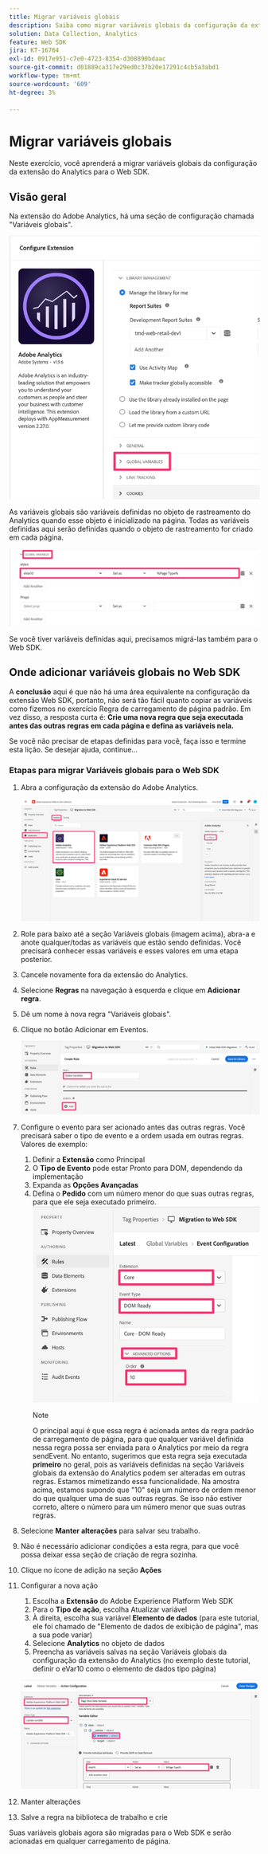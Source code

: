 ```yaml
---
title: Migrar variáveis globais
description: Saiba como migrar variáveis globais da configuração da extensão do Analytics para o Web SDK
solution: Data Collection, Analytics
feature: Web SDK
jira: KT-16764
exl-id: 0917e951-c7e0-4723-8354-d308890bdaac
source-git-commit: d01889ca317e29ed0c37b20e17291c4cb5a3abd1
workflow-type: tm+mt
source-wordcount: '609'
ht-degree: 3%

---
```


# Migrar variáveis globais

Neste exercício, você aprenderá a migrar variáveis globais da configuração da extensão do Analytics para o Web SDK.

## Visão geral

Na extensão do Adobe Analytics, há uma seção de configuração chamada &quot;Variáveis globais&quot;.

![Rótulo de Variáveis Globais](assets/analytics-global-variables-label.jpg)

As variáveis globais são variáveis definidas no objeto de rastreamento do Analytics quando esse objeto é inicializado na página. Todas as variáveis definidas aqui serão definidas quando o objeto de rastreamento for criado em cada página.

![Conjunto de variáveis globais](assets/analytics-set-global-variables.jpg)

Se você tiver variáveis definidas aqui, precisamos migrá-las também para o Web SDK.

## Onde adicionar variáveis globais no Web SDK

A **conclusão** aqui é que não há uma área equivalente na configuração da extensão Web SDK, portanto, não será tão fácil quanto copiar as variáveis como fizemos no exercício Regra de carregamento de página padrão.
Em vez disso, a resposta curta é: **Crie uma nova regra que seja executada antes das outras regras em cada página e defina as variáveis nela.**

Se você não precisar de etapas definidas para você, faça isso e termine esta lição. Se desejar ajuda, continue...

### Etapas para migrar Variáveis globais para o Web SDK

1. Abra a configuração da extensão do Adobe Analytics.

   ![Configuração de extensão do AA](assets/configure-analytics-extension.jpg)

1. Role para baixo até a seção Variáveis globais (imagem acima), abra-a e anote qualquer/todas as variáveis que estão sendo definidas. Você precisará conhecer essas variáveis e esses valores em uma etapa posterior.
1. Cancele novamente fora da extensão do Analytics.
1. Selecione **Regras** na navegação à esquerda e clique em **Adicionar regra**.
1. Dê um nome à nova regra &quot;Variáveis globais&quot;.
1. Clique no botão Adicionar em Eventos.

   ![Regra de variável global 1](assets/global-variable-rule-1.jpg)

1. Configure o evento para ser acionado antes das outras regras. Você precisará saber o tipo de evento e a ordem usada em outras regras. Valores de exemplo:
   1. Definir a **Extensão** como Principal
   1. O **Tipo de Evento** pode estar Pronto para DOM, dependendo da implementação
   1. Expanda as **Opções Avançadas**
   1. Defina o **Pedido** com um número menor do que suas outras regras, para que ele seja executado primeiro.
      ![Configurar Evento De Variável Global](assets/configure-global-variable-event.jpg)
      >[!NOTE]
      >
      >O principal aqui é que essa regra é acionada antes da regra padrão de carregamento de página, para que qualquer variável definida nessa regra possa ser enviada para o Analytics por meio da regra sendEvent. No entanto, sugerimos que esta regra seja executada **primeiro** no geral, pois as variáveis definidas na seção Variáveis globais da extensão do Analytics podem ser alteradas em outras regras. Estamos mimetizando essa funcionalidade. Na amostra acima, estamos supondo que &quot;10&quot; seja um número de ordem menor do que qualquer uma de suas outras regras. Se isso não estiver correto, altere o número para um número menor que suas outras regras.
1. Selecione **Manter alterações** para salvar seu trabalho.
1. Não é necessário adicionar condições a esta regra, para que você possa deixar essa seção de criação de regra sozinha.
1. Clique no ícone de adição na seção **Ações**
1. Configurar a nova ação
   1. Escolha a **Extensão** do Adobe Experience Platform Web SDK
   1. Para o **Tipo de ação**, escolha Atualizar variável
   1. À direita, escolha sua variável **Elemento de dados** (para este tutorial, ele foi chamado de &quot;Elemento de dados de exibição de página&quot;, mas a sua pode variar)
   1. Selecione **Analytics** no objeto de dados
   1. Preencha as variáveis salvas na seção Variáveis globais da configuração da extensão do Analytics (no exemplo deste tutorial, definir o eVar10 como o elemento de dados tipo página)

   ![websdk-global-variables-action](assets/websdk-global-variables-action.jpg)

1. Manter alterações
1. Salve a regra na biblioteca de trabalho e crie

Suas variáveis globais agora são migradas para o Web SDK e serão acionadas em qualquer carregamento de página.
